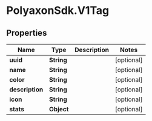 # PolyaxonSdk.V1Tag

## Properties

Name | Type | Description | Notes
------------ | ------------- | ------------- | -------------
**uuid** | **String** |  | [optional] 
**name** | **String** |  | [optional] 
**color** | **String** |  | [optional] 
**description** | **String** |  | [optional] 
**icon** | **String** |  | [optional] 
**stats** | **Object** |  | [optional] 



